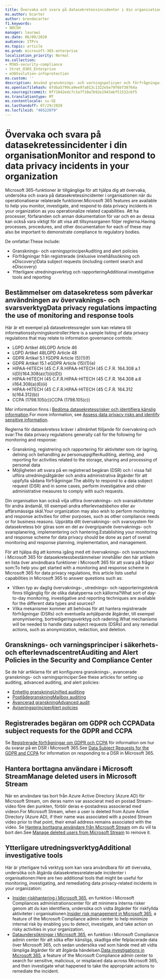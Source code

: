 ```yaml
---
title: Övervaka och svara på datasekretessincidenter i din organisation
ms.author: bcarter
author: brendacarter
f1.keywords:
- NOCSH
manager: laurawi
ms.date: 06/09/2020
audience: ITPro
ms.topic: article
ms.prod: microsoft-365-enterprise
localization_priority: Normal
ms.collection:
- M365-security-compliance
- Strat_O365_Enterprise
- m365solution-infoprotection
ms.custom: ''
description: Använd gransknings- och varningspolicyer och förfrågningar från registrerade för att övervaka och svara på personuppgiftsincidenter.
ms.openlocfilehash: 8fdba5799ca9ee97a013c1322e5e79f6bf38764a
ms.sourcegitcommit: 0f71042edc7c3a7f10a7b92e1943abf51532cbf5
ms.translationtype: MT
ms.contentlocale: sv-SE
ms.lasthandoff: 07/29/2020
ms.locfileid: "46522079"
---
```

# <a name="monitor-and-respond-to-data-privacy-incidents-in-your-organization"></a><span data-ttu-id="98b76-103">Övervaka och svara på datasekretessincidenter i din organisation</span><span class="sxs-lookup"><span data-stu-id="98b76-103">Monitor and respond to data privacy incidents in your organization</span></span>

<span data-ttu-id="98b76-104">Microsoft 365-funktioner är tillgängliga för att hjälpa dig att övervaka, undersöka och svara på datasekretessincidenter i organisationen när du operationaliserar relaterade funktioner.</span><span class="sxs-lookup"><span data-stu-id="98b76-104">Microsoft 365 features are available to help you monitor, investigate, and respond to data privacy incidents in your organization as you operationalize related capabilities.</span></span> <span data-ttu-id="98b76-105">Att ha processer, förfaranden och annan dokumentation för var och en av dessa kan också vara viktigt för att visa att tillsynsorganen följer reglerna.</span><span class="sxs-lookup"><span data-stu-id="98b76-105">Having processes, procedures, and other documentation for each of these may also be important to demonstrate compliance to regulatory bodies.</span></span>

<span data-ttu-id="98b76-106">De omfattar:</span><span class="sxs-lookup"><span data-stu-id="98b76-106">These include:</span></span> 

- <span data-ttu-id="98b76-107">Gransknings- och varningsprinciper</span><span class="sxs-lookup"><span data-stu-id="98b76-107">Auditing and alert policies</span></span>
- <span data-ttu-id="98b76-108">Förfrågningar från registrerade (inklusive innehållssökning och eDiscovery)</span><span class="sxs-lookup"><span data-stu-id="98b76-108">Data subject requests (including content search and eDiscovery)</span></span>
- <span data-ttu-id="98b76-109">Ytterligare utredningsverktyg och rapportering</span><span class="sxs-lookup"><span data-stu-id="98b76-109">Additional investigative tools and reporting</span></span>

## <a name="data-privacy-regulations-impacting-the-use-of-monitoring-and-response-tools"></a><span data-ttu-id="98b76-110">Bestämmelser om datasekretess som påverkar användningen av övervaknings- och svarsverktyg</span><span class="sxs-lookup"><span data-stu-id="98b76-110">Data privacy regulations impacting the use of monitoring and response tools</span></span>

<span data-ttu-id="98b76-111">Här är ett exempel på datasekretessregler som kan relatera till informationsstyrningskontroller:</span><span class="sxs-lookup"><span data-stu-id="98b76-111">Here is a sample listing of data privacy regulations that may relate to information governance controls:</span></span>

- <span data-ttu-id="98b76-112">LGPD Artikel 46</span><span class="sxs-lookup"><span data-stu-id="98b76-112">LGPD Article 46</span></span>
- <span data-ttu-id="98b76-113">LGPD Artikel 48</span><span class="sxs-lookup"><span data-stu-id="98b76-113">LGPD Article 48</span></span>
- <span data-ttu-id="98b76-114">GDPR Artikel 5.1 f</span><span class="sxs-lookup"><span data-stu-id="98b76-114">GDPR Article (5)(1)(f)</span></span>
- <span data-ttu-id="98b76-115">GDPR Artikel 15.1 e</span><span class="sxs-lookup"><span data-stu-id="98b76-115">GDPR Article (15)(1)(e)</span></span>
- <span data-ttu-id="98b76-116">HIPAA-HITECH (45 C.F.R.</span><span class="sxs-lookup"><span data-stu-id="98b76-116">HIPAA-HITECH (45 C.F.R.</span></span> <span data-ttu-id="98b76-117">164.308 a.1 ii(D))</span><span class="sxs-lookup"><span data-stu-id="98b76-117">164.308(a)(1)(ii)(D))</span></span>
- <span data-ttu-id="98b76-118">HIPAA-HITECH (45 C.F.R.</span><span class="sxs-lookup"><span data-stu-id="98b76-118">HIPAA-HITECH (45 C.F.R.</span></span> <span data-ttu-id="98b76-119">164.308 a.6 ii</span><span class="sxs-lookup"><span data-stu-id="98b76-119">164.308(a)(6)(ii)</span></span>
- <span data-ttu-id="98b76-120">HIPAA-HITECH (45 C.F.R.</span><span class="sxs-lookup"><span data-stu-id="98b76-120">HIPAA-HITECH (45 C.F.R.</span></span> <span data-ttu-id="98b76-121">164.312 b)</span><span class="sxs-lookup"><span data-stu-id="98b76-121">164.312(b))</span></span>
- <span data-ttu-id="98b76-122">CCPA (1798.105(c))</span><span class="sxs-lookup"><span data-stu-id="98b76-122">CCPA (1798.105(c))</span></span>

<span data-ttu-id="98b76-123">Mer information finns i [Bedöma datasekretessrisker och identifiera känslig information](information-protection-deploy-assess.md).</span><span class="sxs-lookup"><span data-stu-id="98b76-123">For more information, see [Assess data privacy risks and identify sensitive information](information-protection-deploy-assess.md).</span></span>

<span data-ttu-id="98b76-124">Reglerna för datasekretess kräver i allmänhet följande för övervakning och svar:</span><span class="sxs-lookup"><span data-stu-id="98b76-124">The data privacy regulations generally call for the following for monitoring and response:</span></span>

- <span data-ttu-id="98b76-125">Granskning, registrering och rapportering för aktiviteter som rör lagring, delning och behandling av personuppgifter</span><span class="sxs-lookup"><span data-stu-id="98b76-125">Auditing, alerting, and reporting for activities related to the storage, sharing and processing of personal data</span></span>
- <span data-ttu-id="98b76-126">Möjligheten att svara på en registrerad begäran (DSR) och i vissa fall utföra utredningsåtgärder och andra administrativa åtgärder för att uppfylla sådana förfrågningar.</span><span class="sxs-lookup"><span data-stu-id="98b76-126">The ability to respond to a data subject request (DSR) and in some cases, perform investigative and other administrative measures to comply with such requests.</span></span>

<span data-ttu-id="98b76-127">Din organisation kan också vilja utföra övervaknings- och svarsaktiviteter för andra ändamål, till exempel andra efterlevnadsbehov eller av affärsmässiga skäl.</span><span class="sxs-lookup"><span data-stu-id="98b76-127">Your organization may also wish to perform monitoring and response activities for other purposes, such as other compliance needs or for business reasons.</span></span> <span data-ttu-id="98b76-128">Upprätta ditt övervaknings- och svarssystem för datasekretess bör göras som en del av övergripande övervaknings- och svarsplanering, implementering och hantering.</span><span class="sxs-lookup"><span data-stu-id="98b76-128">Establishing your monitoring and response scheme for data privacy should be done as part of overall monitoring and response planning, implementation, and management.</span></span>

<span data-ttu-id="98b76-129">För att hjälpa dig att komma igång med ett övervaknings- och svarsschema i Microsoft 365 för datasekretessbestämmelser innehåller den här artikeln en lista över användbara funktioner i Microsoft 365 för att svara på frågor som:</span><span class="sxs-lookup"><span data-stu-id="98b76-129">To help you get started with a monitoring and response scheme in Microsoft 365 for data privacy regulations, this article lists useful capabilities in Microsoft 365 to answer questions such as:</span></span> 

- <span data-ttu-id="98b76-130">Vilken typ av daglig övervaknings-, utrednings- och rapporteringsteknik finns tillgänglig för de olika datatyperna och källorna?</span><span class="sxs-lookup"><span data-stu-id="98b76-130">What sort of day-to-day monitoring, investigative and reporting techniques are available for the different data types and sources?</span></span>
- <span data-ttu-id="98b76-131">Vilka mekanismer kommer att behövas för att hantera registrerade förfrågningar (DSRs) och eventuella avhjälpande åtgärder, till exempel anonymisering, bortredigeringsverktyg och radering.</span><span class="sxs-lookup"><span data-stu-id="98b76-131">What mechanisms will be needed to handle data subject requests (DSRs) and any remedial actions, such as anonymization, redaction, and deletion.</span></span>

## <a name="auditing-and-alert-policies-in-the-security-and-compliance-center"></a><span data-ttu-id="98b76-132">Gransknings- och varningsprinciper i säkerhets- och efterlevnadscentret</span><span class="sxs-lookup"><span data-stu-id="98b76-132">Auditing and Alert Policies in the Security and Compliance Center</span></span>

<span data-ttu-id="98b76-133">Se de här artiklarna för att konfigurera gransknings-, avancerade gransknings- och varningsprinciper:</span><span class="sxs-lookup"><span data-stu-id="98b76-133">See these articles for setting up auditing, advanced auditing, and alert policies:</span></span>

- [<span data-ttu-id="98b76-134">Enhetlig granskning</span><span class="sxs-lookup"><span data-stu-id="98b76-134">Unified auditing</span></span>](../compliance/search-the-audit-log-in-security-and-compliance.md)
- [<span data-ttu-id="98b76-135">Postlådegranskning</span><span class="sxs-lookup"><span data-stu-id="98b76-135">Mailbox auditing</span></span>](../compliance/enable-mailbox-auditing.md)
- [<span data-ttu-id="98b76-136">Avancerad granskning</span><span class="sxs-lookup"><span data-stu-id="98b76-136">Advanced audit</span></span>](../compliance/advanced-audit.md)
- [<span data-ttu-id="98b76-137">Aviseringsprinciper</span><span class="sxs-lookup"><span data-stu-id="98b76-137">Alert policies</span></span>](../compliance/alert-policies.md)

## <a name="data-subject-requests-for-the-gdpr-and-ccpa"></a><span data-ttu-id="98b76-138">Registrerades begäran om GDPR och CCPA</span><span class="sxs-lookup"><span data-stu-id="98b76-138">Data subject requests for the GDPR and CCPA</span></span>

<span data-ttu-id="98b76-139">Se [Registrerade förfrågningar om GDPR och CCPA](../compliance/gdpr-dsr-office365.md) för information om hur du svarar på en DSR i Microsoft 365.</span><span class="sxs-lookup"><span data-stu-id="98b76-139">See [Data Subject Requests for the GDPR and CCPA](../compliance/gdpr-dsr-office365.md) for information on responding to a DSR in Microsoft 365.</span></span>

## <a name="manage-deleted-users-in-microsoft-stream"></a><span data-ttu-id="98b76-140">Hantera borttagna användare i Microsoft Stream</span><span class="sxs-lookup"><span data-stu-id="98b76-140">Manage deleted users in Microsoft Stream</span></span>

<span data-ttu-id="98b76-141">När en användare tas bort från Azure Active Directory (Azure AD) för Microsoft Stream, om deras namn var associerat med en postad Stream-video före den punkten, förblir deras e-postadress associerad med videon.</span><span class="sxs-lookup"><span data-stu-id="98b76-141">For Microsoft Stream, when a user is deleted from Azure Active Directory (Azure AD), if their name was associated with a posted Stream video prior to that point, their email address remains associated with the video.</span></span> <span data-ttu-id="98b76-142">Se [Hantera borttagna användare från Microsoft Stream](https://docs.microsoft.com/stream/managing-deleted-users) om du vill ta bort den.</span><span class="sxs-lookup"><span data-stu-id="98b76-142">See [Manage deleted users from Microsoft Stream](https://docs.microsoft.com/stream/managing-deleted-users) to remove it.</span></span>

## <a name="additional-investigative-tools"></a><span data-ttu-id="98b76-143">Ytterligare utredningsverktyg</span><span class="sxs-lookup"><span data-stu-id="98b76-143">Additional investigative tools</span></span>

<span data-ttu-id="98b76-144">Här är ytterligare två verktyg som kan vara användbara för att övervaka, undersöka och åtgärda datasekretessrelaterade incidenter i organisationen:</span><span class="sxs-lookup"><span data-stu-id="98b76-144">Here are two additional tools that might be useful for monitoring, investigating, and remediating data privacy-related incidents in your organization:</span></span>

- <span data-ttu-id="98b76-145">[Insider-riskhantering i Microsoft 365](../compliance/insider-risk-management.md), en funktion i Microsoft Compliances administrationscenter för att minimera interna risker genom att du kan identifiera, undersöka och vidta åtgärder för riskfyllda aktiviteter i organisationen.</span><span class="sxs-lookup"><span data-stu-id="98b76-145">[Insider risk management in Microsoft 365](../compliance/insider-risk-management.md), a feature of the Microsoft Compliance admin center to help minimize internal risk by enabling you to detect, investigate, and take action on risky activities in your organization.</span></span>
- <span data-ttu-id="98b76-146">[Dataundersökningar i Microsoft 365](../compliance/overview-data-investigations.md), en funktion i Microsoft Compliance admin center för att söka efter känsliga, skadliga eller felplacerade data över Microsoft 365, och sedan undersöka vad som hände med att vidta lämpliga åtgärder för att åtgärda händelsen.</span><span class="sxs-lookup"><span data-stu-id="98b76-146">[Data investigations in Microsoft 365](../compliance/overview-data-investigations.md), a feature of the Microsoft Compliance admin center to search for sensitive, malicious, or misplaced data across Microsoft 365, and then investigate what happened to take the appropriate actions to remediate the incident.</span></span>
